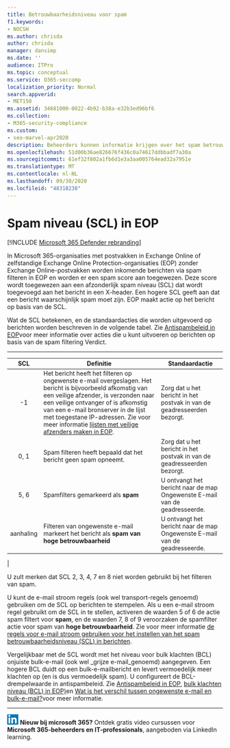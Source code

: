 ```yaml
---
title: Betrouwbaarheidsniveau voor spam
f1.keywords:
- NOCSH
ms.author: chrisda
author: chrisda
manager: dansimp
ms.date: ''
audience: ITPro
ms.topic: conceptual
ms.service: O365-seccomp
localization_priority: Normal
search.appverid:
- MET150
ms.assetid: 34681000-0022-4b92-b38a-e32b3ed96bf6
ms.collection:
- M365-security-compliance
ms.custom:
- seo-marvel-apr2020
description: Beheerders kunnen informatie krijgen over het spam betrouwbaarheidsniveau (SCL) dat is toegepast op berichten in Exchange Online Protection (EOP).
ms.openlocfilehash: 51d00b36ae826676f436c0a74617ddbbadf7a30a
ms.sourcegitcommit: 61ef32f802a1fb6d1e3a3aa005764ead32a7951e
ms.translationtype: MT
ms.contentlocale: nl-NL
ms.lasthandoff: 09/30/2020
ms.locfileid: "48318238"
---
```

# <a name="spam-confidence-level-scl-in-eop"></a>Spam niveau (SCL) in EOP

[!INCLUDE [Microsoft 365 Defender rebranding](../includes/microsoft-defender-for-office.md)]


In Microsoft 365-organisaties met postvakken in Exchange Online of zelfstandige Exchange Online Protection-organisaties (EOP) zonder Exchange Online-postvakken worden inkomende berichten via spam filteren in EOP en worden er een spam score aan toegewezen. Deze score wordt toegewezen aan een afzonderlijk spam niveau (SCL) dat wordt toegevoegd aan het bericht in een X-header. Een hogere SCL geeft aan dat een bericht waarschijnlijk spam moet zijn. EOP maakt actie op het bericht op basis van de SCL.

Wat de SCL betekenen, en de standaardacties die worden uitgevoerd op berichten worden beschreven in de volgende tabel. Zie [Antispambeleid in EOP](configure-your-spam-filter-policies.md)voor meer informatie over acties die u kunt uitvoeren op berichten op basis van de spam filtering Verdict.

****

|SCL|Definitie|Standaardactie|
|:---:|---|---|
|-1|Het bericht heeft het filteren op ongewenste e-mail overgeslagen. Het bericht is bijvoorbeeld afkomstig van een veilige afzender, is verzonden naar een veilige ontvanger of is afkomstig van een e-mail bronserver in de lijst met toegestane IP-adressen. Zie voor meer informatie [lijsten met veilige afzenders maken in EOP](create-safe-sender-lists-in-office-365.md).|Zorg dat u het bericht in het postvak in van de geadresseerden bezorgt.|
|0, 1|Spam filteren heeft bepaald dat het bericht geen spam opneemt.|Zorg dat u het bericht in het postvak in van de geadresseerden bezorgt.|
|5, 6|Spamfilters gemarkeerd als **spam**|U ontvangt het bericht naar de map Ongewenste E-mail van de geadresseerde.|
|aanhaling|Filteren van ongewenste e-mail markeert het bericht als **spam van hoge betrouwbaarheid**|U ontvangt het bericht naar de map Ongewenste E-mail van de geadresseerde.|
|

U zult merken dat SCL 2, 3, 4, 7 en 8 niet worden gebruikt bij het filteren van spam.

U kunt de e-mail stroom regels (ook wel transport-regels genoemd) gebruiken om de SCL op berichten te stempelen. Als u een e-mail stroom regel gebruikt om de SCL in te stellen, activeren de waarden 5 of 6 de actie spam filtert voor **spam**, en de waarden 7, 8 of 9 veroorzaken de spamfilter actie voor spam van **hoge betrouwbaarheid**. Zie voor meer informatie [de regels voor e-mail stroom gebruiken voor het instellen van het spam betrouwbaarheidsniveau (SCL) in berichten](use-mail-flow-rules-to-set-the-spam-confidence-level-scl-in-messages.md).

Vergelijkbaar met de SCL wordt met het niveau voor bulk klachten (BCL) onjuiste bulk-e-mail (ook wel _grijze e-mail_genoemd) aangegeven. Een hogere BCL duidt op een bulk-e-mailbericht en levert vermoedelijk meer klachten op (en is dus vermoedelijk spam). U configureert de BCL-drempelwaarde in antispambeleid. Zie [Antispambeleid in EOP](configure-your-spam-filter-policies.md), [bulk klachten niveau (BCL) in EOP)](bulk-complaint-level-values.md)en [Wat is het verschil tussen ongewenste e-mail en bulk-e-mail?](what-s-the-difference-between-junk-email-and-bulk-email.md)voor meer informatie.

****

![Het kleine pictogram voor LinkedIn Learning ](../../media/eac8a413-9498-4220-8544-1e37d1aaea13.png) **Nieuw bij microsoft 365?** Ontdek gratis video cursussen voor **Microsoft 365-beheerders en IT-professionals**, aangeboden via LinkedIn learning.
